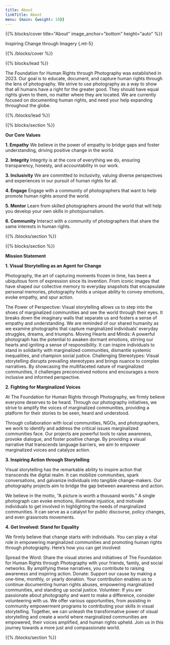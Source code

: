 ```yaml
---
title: About
linkTitle: About
menu: {main: {weight: 10}}
---
```


{{% blocks/cover title="About" image_anchor="bottom" height="auto" %}}

Inspiring Change through Imagery
{.mt-5}

{{% /blocks/cover %}}

{{% blocks/lead %}}

The Foundation for Human Rights through Photography was established in 2023. Our goal is to educate, document, and capture human rights through the lens of photography. We strive to use photography as a way to show that all humans have a right for the greater good. They should have equal rights given to them, no matter where they are located. We are currently focused on documenting human rights, and need your help expanding throughout the globe.

{{% /blocks/lead %}}

{{% blocks/section %}}

**Our Core Values**

__1. Empathy__
We believe in the power of empathy to bridge gaps and foster understanding, driving positive change in the world.

__2. Integrity__
Integrity is at the core of everything we do, ensuring transparency, honesty, and accountability in our work.

__3. Inclusivity__
We are committed to inclusivity, valuing diverse perspectives and experiences in our pursuit of human rights for all.

__4. Engage__
Engage with a community of photographers that want to help promote human rights around the world.

__5. Mentor__
Learn from skilled photographers around the world that will help you develop your own skills in photojournalism.

__6. Community__
Interact with a community of photographers that share the same interests in human rights.

{{% /blocks/section %}}

{{% blocks/section %}}

**Mission Statement**

__1. Visual Storytelling as an Agent for Change__

Photography, the art of capturing moments frozen in time, has been a ubiquitous form of expression since its invention. From iconic images that have shaped our collective memory to everyday snapshots that encapsulate personal memories, photography holds a unique ability to convey emotions, evoke empathy, and spur action.

The Power of Perspective: Visual storytelling allows us to step into the shoes of marginalized communities and see the world through their eyes. It breaks down the imaginary walls that separate us and fosters a sense of empathy and understanding. We are reminded of our shared humanity as we examine photographs that capture marginalized individuals’ everyday struggles, dreams, and triumphs.
Moving Hearts and Minds: A powerful photograph has the potential to awaken dormant emotions, stirring our hearts and igniting a sense of responsibility. It can inspire individuals to stand in solidarity with marginalized communities, dismantle systemic inequalities, and champion social justice.
Challenging Stereotypes: Visual storytelling disrupts prevailing stereotypes and brings nuance to complex narratives. By showcasing the multifaceted nature of marginalized communities, it challenges preconceived notions and encourages a more inclusive and informed perspective.

__2. Fighting for Marginalized Voices__

At The Foundation for Human Rights through Photography, we firmly believe everyone deserves to be heard. Through our photography initiatives, we strive to amplify the voices of marginalized communities, providing a platform for their stories to be seen, heard and understood.

Through collaboration with local communities, NGOs, and photographers, we work to identify and address the critical issues marginalized communities face. Our projects are powerful tools to raise awareness, provoke dialogue, and foster positive change. By providing a visual narrative that transcends language barriers, we aim to empower marginalized voices and catalyze action.

__3. Inspiring Action through Storytelling__

Visual storytelling has the remarkable ability to inspire action that transcends the digital realm. It can mobilize communities, spark conversations, and galvanize individuals into tangible change-makers. Our photography projects aim to bridge the gap between awareness and action.

We believe in the motto, “A picture is worth a thousand words.” A single photograph can evoke emotions, illuminate injustice, and motivate individuals to get involved in highlighting the needs of marginalized communities. It can serve as a catalyst for public discourse, policy changes, and even grassroots movements.

__4. Get Involved: Stand for Equality__

We firmly believe that change starts with individuals. You can play a vital role in empowering marginalized communities and promoting human rights through photography. Here’s how you can get involved:

Spread the Word: Share the visual stories and initiatives of The Foundation for Human Rights through Photography with your friends, family, and social networks. By amplifying these narratives, you contribute to raising awareness and inspiring action.
Donate: Support our cause by making a one-time, monthly, or yearly donation. Your contribution enables us to continue documenting human rights abuses, empowering marginalized communities, and standing up social justice.
Volunteer: If you are passionate about photography and want to make a difference, consider volunteering with us. We offer various opportunities, from assisting in community empowerment programs to contributing your skills in visual storytelling.
Together, we can unleash the transformative power of visual storytelling and create a world where marginalized communities are empowered, their voices amplified, and human rights upheld. Join us in this journey towards a more just and compassionate world.

{{% /blocks/section %}}